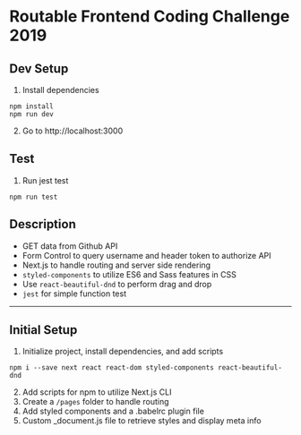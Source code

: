 # Routable Frontend Coding Challenge 2019

## Dev Setup

1. Install dependencies

```
npm install
npm run dev
```

2. Go to http://localhost:3000

## Test

1. Run jest test

```
npm run test
```

## Description

- GET data from Github API
- Form Control to query username and header token to authorize API
- Next.js to handle routing and server side rendering
- `styled-components` to utilize ES6 and Sass features in CSS
- Use `react-beautiful-dnd` to perform drag and drop
- `jest` for simple function test

---

## Initial Setup

1. Initialize project, install dependencies, and add scripts

```
npm i --save next react react-dom styled-components react-beautiful-dnd
```

2. Add scripts for npm to utilize Next.js CLI
3. Create a `/pages` folder to handle routing
4. Add styled components and a .babelrc plugin file
5. Custom \_document.js file to retrieve styles and display meta info
